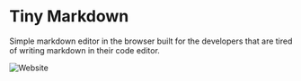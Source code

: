 # Tiny Markdown

Simple markdown editor in the browser built for the developers that are tired of
writing markdown in their code editor.

![Website](https://hyperui.dev/cover.jpg)

